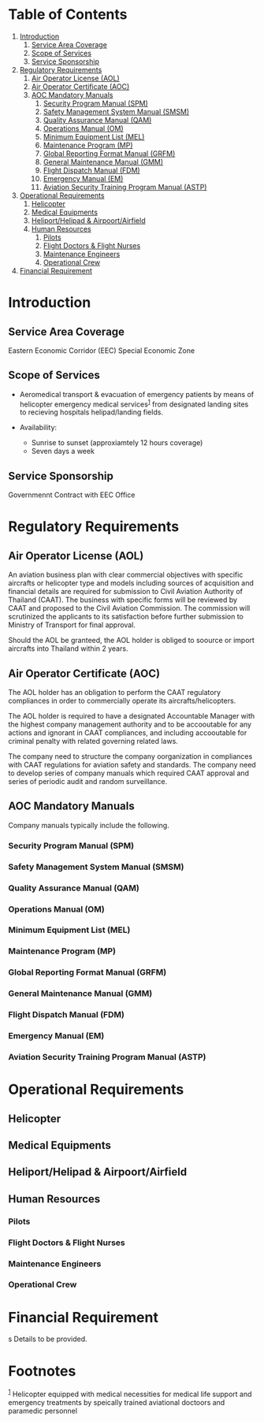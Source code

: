 
# Table of Contents

1.  [Introduction](#org9e7a028)
    1.  [Service Area Coverage](#org7bc354b)
    2.  [Scope of Services](#orgcb54601)
    3.  [Service Sponsorship](#org153d22e)
2.  [Regulatory Requirements](#org8882ff5)
    1.  [Air Operator License (AOL)](#org915e702)
    2.  [Air Operator Certificate (AOC)](#org149f08a)
    3.  [AOC Mandatory Manuals](#orga73976d)
        1.  [Security Program Manual (SPM)](#orga63553a)
        2.  [Safety Management System Manual (SMSM)](#org92331e6)
        3.  [Quality Assurance Manual (QAM)](#org2d2f45f)
        4.  [Operations Manual (OM)](#org916dfb6)
        5.  [Minimum Equipment List (MEL)](#orgd3ba87f)
        6.  [Maintenance Program (MP)](#orga8a1689)
        7.  [Global Reporting Format Manual (GRFM)](#orgfaa9a15)
        8.  [General Maintenance Manual (GMM)](#orgef07a9a)
        9.  [Flight Dispatch Manual (FDM)](#orgad59380)
        10. [Emergency Manual (EM)](#org45a52cd)
        11. [Aviation Security Training Program Manual (ASTP)](#org35d09b6)
3.  [Operational Requirements](#org4dcc659)
    1.  [Helicopter](#org9cd7507)
    2.  [Medical Equipments](#orgd477b16)
    3.  [Heliport/Helipad & Airpoort/Airfield](#org6e92620)
    4.  [Human Resources](#org910e967)
        1.  [Pilots](#org7c65533)
        2.  [Flight Doctors & Flight Nurses](#org60b1079)
        3.  [Maintenance Engineers](#orgde1be6f)
        4.  [Operational Crew](#org456581f)
4.  [Financial Requirement](#org4e2c1e5)



<a id="org9e7a028"></a>

# Introduction


<a id="org7bc354b"></a>

## Service Area Coverage

Eastern Economic Corridor (EEC) Special Economic Zone


<a id="orgcb54601"></a>

## Scope of Services

-   Aeromedical transport & evacuation of emergency patients by means of helicopter emergency medical services<sup><a id="fnr.1" class="footref" href="#fn.1">1</a></sup> from designated landing sites to recieving hospitals helipad/landing fields.

-   Availability:
    -   Sunrise to sunset (approxiamtely 12 hours coverage)
    -   Seven days a week


<a id="org153d22e"></a>

## Service Sponsorship

Governmennt Contract with EEC Office


<a id="org8882ff5"></a>

# Regulatory Requirements


<a id="org915e702"></a>

## Air Operator License (AOL)

An aviation business plan with clear commercial objectives with specific aircrafts or helicopter type and models including sources of acquisition and financial details are required for submission to Civil Aviation Authority of Thailand (CAAT). The business with specific forms will be reviewed by CAAT and proposed to the Civil Aviation Commission. The commission will scrutinized the applicants to its satisfaction before further submission to Ministry of Transport for final approval.

Should the AOL be granteed, the AOL holder is obliged to soource or import aircrafts into Thailand within 2 years.


<a id="org149f08a"></a>

## Air Operator Certificate (AOC)

The AOL holder has an obligation to perform the CAAT regulatory compliances in order to commercially operate its aircrafts/helicopters.

The AOL holder is required to have a designated Accountable Manager with the highest company management authority and to be accooutable for any actions and ignorant in CAAT compliances, and including accooutable for criminal penalty with related governing related laws.

The company need to structure the company oorganization in compliances with CAAT regulations for aviation safety and standards. The company need to develop series of company manuals which required CAAT approval and series of periodic audit and random surveillance.


<a id="orga73976d"></a>

## AOC Mandatory Manuals

Company manuals typically include the following.


<a id="orga63553a"></a>

### Security Program Manual (SPM)


<a id="org92331e6"></a>

### Safety Management System Manual (SMSM)


<a id="org2d2f45f"></a>

### Quality Assurance Manual (QAM)


<a id="org916dfb6"></a>

### Operations Manual (OM)


<a id="orgd3ba87f"></a>

### Minimum Equipment List (MEL)


<a id="orga8a1689"></a>

### Maintenance Program (MP)


<a id="orgfaa9a15"></a>

### Global Reporting Format Manual (GRFM)


<a id="orgef07a9a"></a>

### General Maintenance Manual (GMM)


<a id="orgad59380"></a>

### Flight Dispatch Manual (FDM)


<a id="org45a52cd"></a>

### Emergency Manual (EM)


<a id="org35d09b6"></a>

### Aviation Security Training Program Manual (ASTP)


<a id="org4dcc659"></a>

# Operational Requirements


<a id="org9cd7507"></a>

## Helicopter


<a id="orgd477b16"></a>

## Medical Equipments


<a id="org6e92620"></a>

## Heliport/Helipad & Airpoort/Airfield


<a id="org910e967"></a>

## Human Resources


<a id="org7c65533"></a>

### Pilots


<a id="org60b1079"></a>

### Flight Doctors & Flight Nurses


<a id="orgde1be6f"></a>

### Maintenance Engineers


<a id="org456581f"></a>

### Operational Crew


<a id="org4e2c1e5"></a>

# Financial Requirement

s
Details to be provided.


# Footnotes

<sup><a id="fn.1" href="#fnr.1">1</a></sup> Helicopter equipped with medical necessities for medical life support and emergency treatments by speically trained aviational doctoors and paramedic personnel
